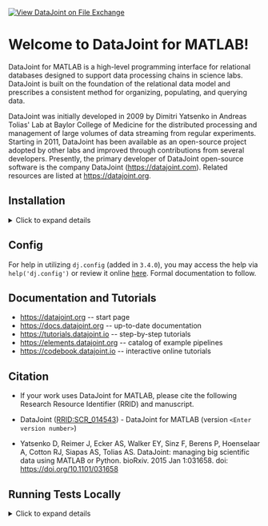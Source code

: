 [![View DataJoint on File Exchange](https://www.mathworks.com/matlabcentral/images/matlab-file-exchange.svg)](https://www.mathworks.com/matlabcentral/fileexchange/63218-datajoint)

# Welcome to DataJoint for MATLAB!
DataJoint for MATLAB is a high-level programming interface for relational databases designed to support data processing chains in science labs. DataJoint is built on the foundation of the relational data model and prescribes a consistent method for organizing, populating, and querying data.

DataJoint was initially developed in 2009 by Dimitri Yatsenko in Andreas Tolias' Lab at Baylor College of Medicine for the distributed processing and management of large volumes of data streaming from regular experiments. Starting in 2011, DataJoint has been available as an open-source project adopted by other labs and improved through contributions from several developers.
Presently, the primary developer of DataJoint open-source software is the company DataJoint (https://datajoint.com). Related resources are listed at https://datajoint.org.

## Installation
<details>
<summary>Click to expand details</summary>

### (Recommended) Greater than R2016b

1. Utilize MATLAB built-in GUI i.e. *Top Ribbon -> Add-Ons -> Get Add-Ons*
2. Search and Select `DataJoint`
3. Select *Add from GitHub*

### Using GHToolbox (FileExchange Community Toolbox)

1. Install *GHToolbox* using using an appropriate method in https://github.com/datajoint/GHToolbox
2. run: `ghtb.install('datajoint/datajoint-matlab')`

### Less than R2016b

1. Utilize MATLAB built-in GUI i.e. *Top Ribbon -> Add-Ons -> Get Add-Ons*
2. Search and Select `DataJoint`
3. Select *Download from GitHub*
4. Save `DataJoint.mltbx` locally
5. Navigate in MATLAB tree browser to saved toolbox file
6. Right-Click and Select *Install*
7. Select *Install*

### From Source

1. Download `DataJoint.mltbx` locally
2. Navigate in MATLAB tree browser to saved toolbox file
3. Right-Click and Select *Install*
4. Select *Install*

</details>

## Config
For help in utilizing `dj.config` (added in `3.4.0`), you may access the help via `help('dj.config')` or review it online [here](https://github.com/datajoint/datajoint-matlab/blob/c2bd6b3e195dfeef773d4e12bad5573c461193b0/%2Bdj/config.m#L2-L27). Formal documentation to follow.

## Documentation and Tutorials

* https://datajoint.org  -- start page
* https://docs.datajoint.org -- up-to-date documentation
* https://tutorials.datajoint.io -- step-by-step tutorials
* https://elements.datajoint.org -- catalog of example pipelines
* https://codebook.datajoint.io -- interactive online tutorials

## Citation
+ If your work uses DataJoint for MATLAB, please cite the following Research Resource Identifier (RRID) and manuscript.

+ DataJoint ([RRID:SCR_014543](https://scicrunch.org/resolver/SCR_014543)) - DataJoint for MATLAB (version `<Enter version number>`)

+ Yatsenko D, Reimer J, Ecker AS, Walker EY, Sinz F, Berens P, Hoenselaar A, Cotton RJ, Siapas AS, Tolias AS. DataJoint: managing big scientific data using MATLAB or Python. bioRxiv. 2015 Jan 1:031658. doi: https://doi.org/10.1101/031658

## Running Tests Locally
<details>
<summary>Click to expand details</summary>

* Create an `.env` with desired development environment values e.g.
``` sh
MATLAB_USER=rguzman
MATLAB_LICENSE=IyBCRUd... # For image usage instructions see https://github.com/guzman-raphael/matlab, https://hub.docker.com/r/raphaelguzman/matlab
MATLAB_VERSION=R2019a
MATLAB_HOSTID=XX:XX:XX:XX:XX:XX
MATLAB_UID=1000
MATLAB_GID=1000
MYSQL_TAG=5.7
MINIO_VER=RELEASE.2022-01-03T18-22-58Z
```
* `cp local-docker-compose.yaml docker-compose.yaml`
* `docker-compose up` (Note configured `JUPYTER_PASSWORD`)
* Select a means of running MATLAB e.g. Jupyter Notebook, GUI, or Terminal (see bottom)
* Add `tests` directory to path e.g. in MATLAB, `addpath('tests')`
* Run desired tests. Some examples are as follows:

| Use Case                     | MATLAB Code                                                                    |
| ---------------------------- | ------------------------------------------------------------------------------ |
| Run all tests                | `run(Main)`                                                              |
| Run one class of tests       | `run(TestTls)`                                                           |
| Run one specific test        | `runtests('TestTls/TestTls_testInsecureConn')`                                   |
| Run tests based on test name | `import matlab.unittest.TestSuite;`<br>`import matlab.unittest.selectors.HasName;`<br>`import matlab.unittest.constraints.ContainsSubstring;`<br>`suite = TestSuite.fromClass(?Main, ... `<br><code>&nbsp;&nbsp;&nbsp;&nbsp;</code>`HasName(ContainsSubstring('Conn')));`<br>`run(suite)`|


### Launch Jupyter Notebook

* Navigate to `localhost:8888`
* Input Jupyter password
* Launch a notebook i.e. `New > MATLAB`


### Launch MATLAB GUI (supports remote interactive debugger)

* Shell into `datajoint-matlab_app_1` i.e. `docker exec -it datajoint-matlab_app_1 bash`
* Launch Matlab by runnning command `matlab`


### Launch MATLAB Terminal

* Shell into `datajoint-matlab_app_1` i.e. `docker exec -it datajoint-matlab_app_1 bash`
* Launch Matlab with no GUI by runnning command `matlab -nodisplay`

</details>